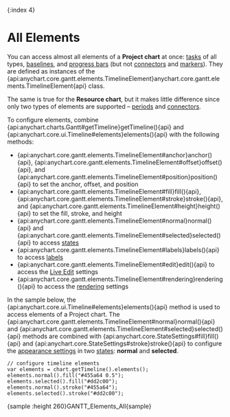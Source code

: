 {:index 4}
# All Elements

You can access almost all elements of a **Project chart** at once: [tasks](Project_Chart#tasks_\(actual\)) of all types, [baselines](Project_Chart#baselines_\(planned\)), and [progress bars](Project_Chart#progress_bars) (but not [connectors](Project_Chart#connectors) and [markers](Markers)). They are defined as instances of the {api:anychart.core.gantt.elements.TimelineElement}anychart.core.gantt.elements.TimelineElement{api} class.

The same is true for the **Resource chart**, but it makes little difference since only two types of elements are supported – [periods](Resource_Chart#periods) and [connectors](Resource_Chart#connectors).

To configure elements, combine {api:anychart.charts.Gantt#getTimeline}getTimeline(){api} and {api:anychart.core.ui.Timeline#elements}elements(){api} with the following methods:

* {api:anychart.core.gantt.elements.TimelineElement#anchor}anchor(){api}, {api:anychart.core.gantt.elements.TimelineElement#offset}offset(){api}, and {api:anychart.core.gantt.elements.TimelineElement#position}position(){api} to set the anchor, offset, and position
* {api:anychart.core.gantt.elements.TimelineElement#fill}fill(){api}, {api:anychart.core.gantt.elements.TimelineElement#stroke}stroke(){api}, and {api:anychart.core.gantt.elements.TimelineElement#height}height(){api} to set the fill, stroke, and height
* {api:anychart.core.gantt.elements.TimelineElement#normal}normal(){api} and {api:anychart.core.gantt.elements.TimelineElement#selected}selected(){api} to access [states](../../Common_Settings/Interactivity/States)
* {api:anychart.core.gantt.elements.TimelineElement#labels}labels(){api} to access [labels](Labels)
* {api:anychart.core.gantt.elements.TimelineElement#edit}edit(){api} to access the [Live Edit](../Live_Edit) settings
* {api:anychart.core.gantt.elements.TimelineElement#rendering}rendering(){api} to access the [rendering](../Custom_Drawing) settings

In the sample below, the {api:anychart.core.ui.Timeline#elements}elements(){api} method is used to access elements of a Project chart. The {api:anychart.core.gantt.elements.TimelineElement#normal}normal(){api} and {api:anychart.core.gantt.elements.TimelineElement#selected}selected(){api} methods are combined with {api:anychart.core.StateSettings#fill}fill(){api} and {api:anychart.core.StateSettings#stroke}stroke(){api} to configure the  [appearance settings](../Appearance_Settings) in two [states](../../Common_Settings/Interactivity/States): **normal** and **selected**.

```
// configure timeline elements
var elements = chart.getTimeline().elements();
elements.normal().fill("#455a64 0.5");
elements.selected().fill("#dd2c00");
elements.normal().stroke("#455a64");
elements.selected().stroke("#dd2c00");
```

{sample :height 260}GANTT\_Elements\_All{sample}